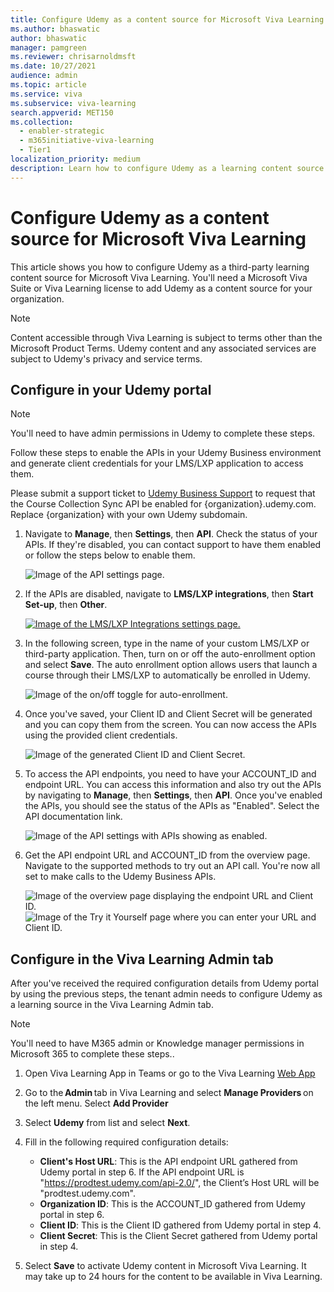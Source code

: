 ```yaml
---
title: Configure Udemy as a content source for Microsoft Viva Learning
ms.author: bhaswatic
author: bhaswatic
manager: pamgreen
ms.reviewer: chrisarnoldmsft
ms.date: 10/27/2021
audience: admin
ms.topic: article
ms.service: viva
ms.subservice: viva-learning
search.appverid: MET150
ms.collection:
  - enabler-strategic
  - m365initiative-viva-learning
  - Tier1
localization_priority: medium
description: Learn how to configure Udemy as a learning content source for Microsoft Viva Learning.
---
```


# Configure Udemy as a content source for Microsoft Viva Learning

This article shows you how to configure Udemy as a third-party learning content source for Microsoft Viva Learning. You'll need a Microsoft Viva Suite or Viva Learning license to add Udemy as a content source for your organization.

>[!NOTE]
>Content accessible through Viva Learning is subject to terms other than the Microsoft Product Terms. Udemy content and any associated services are subject to Udemy's privacy and service terms.

## Configure in your Udemy portal

>[!NOTE]
>You'll need to have admin permissions in Udemy to complete these steps.

Follow these steps to enable the APIs in your Udemy Business environment and generate client credentials for your LMS/LXP application to access them.

Please submit a support ticket to [Udemy Business Support](https://business-support.udemy.com/hc/en-us/requests/new?type=user) to request that the Course Collection Sync API be enabled for {organization}.udemy.com. Replace {organization} with your own Udemy subdomain. 

1. Navigate to **Manage**, then **Settings**, then **API**. Check the status of your APIs. If they're disabled, you can contact support to have them enabled or follow the steps below to enable them.

    ![Image of the API settings page.](../media/learning/udemy-1.png)

2. If the APIs are disabled, navigate to **LMS/LXP integrations**, then **Start Set-up**, then **Other**.

    [![Image of the LMS/LXP Integrations settings page.](../media/learning/udemy-2small.png)](../media/learning/udemy-2.png#lightbox)

3. In the following screen, type in the name of your custom LMS/LXP or third-party application. Then, turn on or off the auto-enrollment option and select **Save**. The auto enrollment option allows users that launch a course through their LMS/LXP to automatically be enrolled in Udemy.

    ![Image of the on/off toggle for auto-enrollment.](../media/learning/udemy-3.png)

4. Once you've saved, your Client ID and Client Secret will be generated and you can copy them from the screen. You can now access the APIs using the provided client credentials.

    ![Image of the generated Client ID and Client Secret.](../media/learning/udemy-4.png)

5. To access the API endpoints, you need to have your ACCOUNT_ID and endpoint URL. You can access this information and also try out the APIs by navigating to **Manage**, then **Settings**, then **API**. Once you've enabled the APIs, you should see the status of the APIs as "Enabled". Select the API documentation link.

    ![Image of the API settings with APIs showing as enabled.](../media/learning/udemy-5.png)

6. Get the API endpoint URL and ACCOUNT_ID from the overview page. Navigate to the supported methods to try out an API call. You're now all set to make calls to the Udemy Business APIs.

    ![Image of the overview page displaying the endpoint URL and Client ID.](../media/learning/udemy-6.png)
    ![Image of the Try it Yourself page where you can enter your URL and Client ID.](../media/learning/udemy-7.png)

## Configure in the Viva Learning Admin tab

After you've received the required configuration details from Udemy portal by using the previous steps, the tenant admin needs to configure Udemy as a learning source in the Viva Learning Admin tab.

> [!NOTE]
> You'll need to have M365 admin or Knowledge manager permissions in Microsoft 365 to complete these steps..

1. Open Viva Learning App in Teams or go to the Viva Learning [Web App](https://aka.ms/VivaLearningWeb)

2. Go to the **Admin** tab in Viva Learning and select **Manage Providers** on the left menu. Select **Add Provider** 

3. Select **Udemy** from list and select **Next**. 

3. Fill in the following required configuration details:

    - **Client's Host URL**: This is the API endpoint URL gathered from Udemy portal in step 6. If the API endpoint URL is "https://prodtest.udemy.com/api-2.0/", the Client’s Host URL will be "prodtest.udemy.com".
    - **Organization ID**: This is the ACCOUNT_ID gathered from Udemy portal in step 6.
    - **Client ID**: This is the Client ID gathered from Udemy portal in step 4.
    - **Client Secret**: This is the Client Secret gathered from Udemy portal in step 4.

4. Select **Save** to activate Udemy content in Microsoft Viva Learning. It may take up to 24 hours for the content to be available in Viva Learning.
